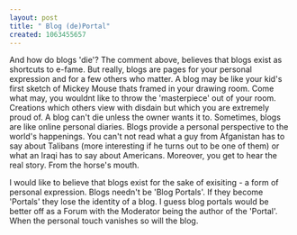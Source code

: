 ```yaml
--- 
layout: post
title: " Blog (de)Portal"
created: 1063455657
---
```

And how do blogs 'die'? 
The comment above, believes that blogs exist as shortcuts to e-fame. But really, blogs are pages for your personal expression and for a few others who matter. A blog may be like your kid's first sketch of Mickey Mouse thats framed in your drawing room. Come what may, you wouldnt like to throw the 'masterpiece' out of your room. Creations which others view with disdain but which you are extremely proud of. A blog can't die unless the owner wants it to. Sometimes, blogs are like online personal diaries. Blogs provide a personal perspective to the world's happenings. You can't not read what a guy from Afganistan has to say about Talibans (more interesting if he turns out to be one of them) or what an Iraqi has to say about Americans. Moreover, you get to hear the real story. From the horse's mouth.

I would like to believe that blogs exist for the sake of exisiting - a form of personal expression. Blogs needn't be 'Blog Portals'. If they become 'Portals' they lose the identity of a blog. I guess blog portals would be better off as a Forum with the Moderator being the author of the 'Portal'. When the personal touch vanishes so will the blog.
